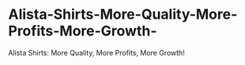 # Alista-Shirts-More-Quality-More-Profits-More-Growth-
Alista Shirts: More Quality, More Profits, More Growth!
